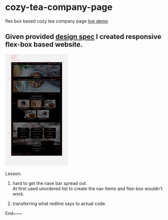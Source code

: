 # cozy-tea-company-page
flex box based cozy tea company page
[live demo](https://heggy231.github.io/cozy-tea-company-page/)
## Given provided [design spec](https://raw.githubusercontent.com/heggy231/cozy-tea-company-page/master/img-tea-cozy-redline.jpg) I created responsive flex-box based website.

<img src="https://raw.githubusercontent.com/heggy231/cozy-tea-company-page/master/img-tea-cozy-redline.jpg" alt="tea house design spec" width="200">


Lesson: 
1. hard to get the nave bar spread out.  
At first used unordered list to create the nav items and flex-box wouldn't work.

2. transferring what redline says to actual code. 

End~~~
